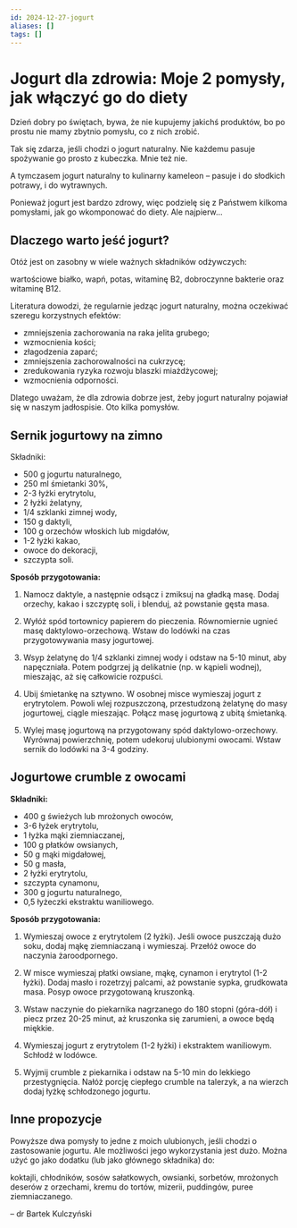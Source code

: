 ```yaml
---
id: 2024-12-27-jogurt
aliases: []
tags: []
---
```


# Jogurt dla zdrowia: Moje 2 pomysły, jak włączyć go do diety

Dzień dobry po świętach, bywa, że nie kupujemy jakichś produktów, bo po prostu nie mamy zbytnio pomysłu, co z nich zrobić.

Tak się zdarza, jeśli chodzi o jogurt naturalny. Nie każdemu pasuje spożywanie go prosto z kubeczka. Mnie też nie.

A tymczasem jogurt naturalny to kulinarny kameleon – pasuje i do słodkich potrawy, i do wytrawnych.

Ponieważ jogurt jest bardzo zdrowy, więc podzielę się z Państwem kilkoma pomysłami, jak go wkomponować do diety. Ale najpierw…

## Dlaczego warto jeść jogurt?

Otóż jest on zasobny w wiele ważnych składników odżywczych:

wartościowe białko, wapń, potas, witaminę B2, dobroczynne bakterie oraz witaminę B12.

Literatura dowodzi, że regularnie jedząc jogurt naturalny, można oczekiwać szeregu korzystnych efektów:

- zmniejszenia zachorowania na raka jelita grubego;
- wzmocnienia kości;
- złagodzenia zaparć;
- zmniejszenia zachorowalności na cukrzycę;
- zredukowania ryzyka rozwoju blaszki miażdżycowej;
- wzmocnienia odporności.

Dlatego uważam, że dla zdrowia dobrze jest, żeby jogurt naturalny pojawiał się w naszym jadłospisie. Oto kilka pomysłów.

## Sernik jogurtowy na zimno

Składniki:

- 500 g jogurtu naturalnego,
- 250 ml śmietanki 30%,
- 2-3 łyżki erytrytolu,
- 2 łyżki żelatyny,
- 1/4 szklanki zimnej wody,
- 150 g daktyli,
- 100 g orzechów włoskich lub migdałów,
- 1-2 łyżki kakao,
- owoce do dekoracji,
- szczypta soli.

**Sposób przygotowania:**

1. Namocz daktyle, a następnie odsącz i zmiksuj na gładką masę. Dodaj orzechy, kakao i szczyptę soli, i blenduj, aż powstanie gęsta masa.

2. Wyłóż spód tortownicy papierem do pieczenia. Równomiernie ugnieć masę daktylowo-orzechową. Wstaw do lodówki na czas przygotowywania masy jogurtowej.

3. Wsyp żelatynę do 1/4 szklanki zimnej wody i odstaw na 5-10 minut, aby napęczniała. Potem podgrzej ją delikatnie (np. w kąpieli wodnej), mieszając, aż się całkowicie rozpuści.

4. Ubij śmietankę na sztywno. W osobnej misce wymieszaj jogurt z erytrytolem. Powoli wlej rozpuszczoną, przestudzoną żelatynę do masy jogurtowej, ciągle mieszając. Połącz masę jogurtową z ubitą śmietanką.

5. Wylej masę jogurtową na przygotowany spód daktylowo-orzechowy. Wyrównaj powierzchnię, potem udekoruj ulubionymi owocami. Wstaw sernik do lodówki na 3-4 godziny.

## Jogurtowe crumble z owocami

**Składniki:**

- 400 g świeżych lub mrożonych owoców,
- 3-6 łyżek erytrytolu,
- 1 łyżka mąki ziemniaczanej,
- 100 g płatków owsianych,
- 50 g mąki migdałowej,
- 50 g masła,
- 2 łyżki erytrytolu,
- szczypta cynamonu,
- 300 g jogurtu naturalnego,
- 0,5 łyżeczki ekstraktu waniliowego.

**Sposób przygotowania:**

1. Wymieszaj owoce z erytrytolem (2 łyżki). Jeśli owoce puszczają dużo soku, dodaj mąkę ziemniaczaną i wymieszaj. Przełóż owoce do naczynia żaroodpornego.

2. W misce wymieszaj płatki owsiane, mąkę, cynamon i erytrytol (1-2 łyżki). Dodaj masło i rozetrzyj palcami, aż powstanie sypka, grudkowata masa. Posyp owoce przygotowaną kruszonką.

3. Wstaw naczynie do piekarnika nagrzanego do 180 stopni (góra-dół) i piecz przez 20-25 minut, aż kruszonka się zarumieni, a owoce będą miękkie.

4. Wymieszaj jogurt z erytrytolem (1-2 łyżki) i ekstraktem waniliowym. Schłodź w lodówce.

5. Wyjmij crumble z piekarnika i odstaw na 5-10 min do lekkiego przestygnięcia. Nałóż porcję ciepłego crumble na talerzyk, a na wierzch dodaj łyżkę schłodzonego jogurtu.

## Inne propozycje

Powyższe dwa pomysły to jedne z moich ulubionych, jeśli chodzi o zastosowanie jogurtu. Ale możliwości jego wykorzystania jest dużo. Można użyć go jako dodatku (lub jako głównego składnika) do:

koktajli, chłodników, sosów sałatkowych, owsianki, sorbetów, mrożonych deserów z orzechami, kremu do tortów, mizerii, puddingów, puree ziemniaczanego.

– dr Bartek Kulczyński

